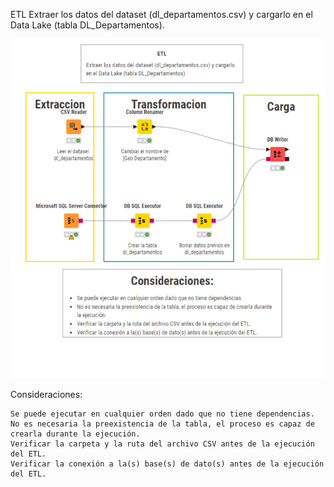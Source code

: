 ETL
Extraer los datos del dataset (dl_departamentos.csv) y cargarlo en el Data Lake (tabla DL_Departamentos).

![imagen etl_dl_departamentos](DataLake/ETL/etl_dl_departamentos/DL_Departamentos/etl_dl_departamentos.png)

Consideraciones:

    Se puede ejecutar en cualquier orden dado que no tiene dependencias.
    No es necesaria la preexistencia de la tabla, el proceso es capaz de crearla durante la ejecución.
    Verificar la carpeta y la ruta del archivo CSV antes de la ejecución del ETL.
    Verificar la conexión a la(s) base(s) de dato(s) antes de la ejecución del ETL.
